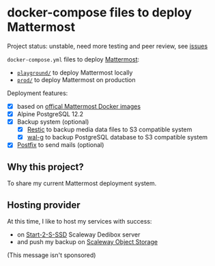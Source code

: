 # docker-compose files to deploy Mattermost

Project status: unstable, need more testing and peer review, see [issues](https://github.com/stephane-klein/mattermost-docker-compose/issues)

`docker-compose.yml` files to deploy [Mattermost](https://mattermost.com/):

- [`playground/`](playground/) to deploy Mattermost locally
- [`prod/`](prod) to deploy Mattermost on production

Deployment features:

- [x] based on [offical Mattermost Docker images](https://hub.docker.com/u/mattermost)
- [x] Alpine PostgreSQL 12.2
- [x] Backup system (optional)
  - [x] [Restic](https://github.com/restic/restic) to backup media data files to S3 compatible system
  - [x] [wal-g](https://github.com/wal-g/wal-g/) to backup PostgreSQL database to S3 compatible system
- [x] [Postfix](https://github.com/MarvAmBass/docker-versatile-postfix) to send mails (optional)

## Why this project?

To share my current Mattermost deployment system.

## Hosting provider

At this time, I like to host my services with success:

- on [Start-2-S-SSD](https://www.scaleway.com/en/dedibox/start/start-2-s-ssd/) Scaleway Dedibox server
- and push my backup on [Scaleway Object Storage](https://www.scaleway.com/en/object-storage/)

(This message isn't sponsored)